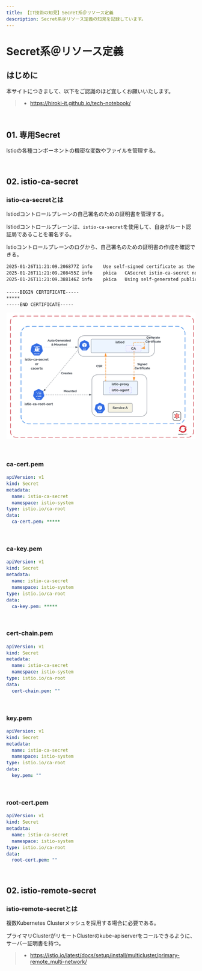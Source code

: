 ```yaml
---
title: 【IT技術の知見】Secret系＠リソース定義
description: Secret系＠リソース定義の知見を記録しています。
---
```


# Secret系＠リソース定義

## はじめに

本サイトにつきまして、以下をご認識のほど宜しくお願いいたします。

> - https://hiroki-it.github.io/tech-notebook/

<br>

## 01. 専用Secret

Istioの各種コンポーネントの機密な変数やファイルを管理する。

<br>

## 02. istio-ca-secret

### istio-ca-secretとは

Istiodコントロールプレーンの自己署名のための証明書を管理する。

Istiodコントロールプレーンは、`istio-ca-secret`を使用して、自身がルート認証局であることを署名する。

Istioコントロールプレーンのログから、自己署名のための証明書の作成を確認できる。

```bash
2025-01-26T11:21:09.206877Z	info	Use self-signed certificate as the CA certificate
2025-01-26T11:21:09.208455Z	info	pkica	CASecret istio-ca-secret not found, will create one
2025-01-26T11:21:09.388146Z	info	pkica	Using self-generated public key:

-----BEGIN CERTIFICATE-----
*****
-----END CERTIFICATE-----

```

![istio_istio-ca-root-cert](https://raw.githubusercontent.com/hiroki-it/tech-notebook-images/master/images/istio_istio-ca-root-cert.png)

<br>

### ca-cert.pem

```yaml
apiVersion: v1
kind: Secret
metadata:
  name: istio-ca-secret
  namespace: istio-system
type: istio.io/ca-root
data:
  ca-cert.pem: *****
```

<br>

### ca-key.pem

```yaml
apiVersion: v1
kind: Secret
metadata:
  name: istio-ca-secret
  namespace: istio-system
type: istio.io/ca-root
data:
  ca-key.pem: *****
```

<br>

### cert-chain.pem

```yaml
apiVersion: v1
kind: Secret
metadata:
  name: istio-ca-secret
  namespace: istio-system
type: istio.io/ca-root
data:
  cert-chain.pem: ""
```

<br>

### key.pem

```yaml
apiVersion: v1
kind: Secret
metadata:
  name: istio-ca-secret
  namespace: istio-system
type: istio.io/ca-root
data:
  key.pem: ""
```

<br>

### root-cert.pem

```yaml
apiVersion: v1
kind: Secret
metadata:
  name: istio-ca-secret
  namespace: istio-system
type: istio.io/ca-root
data:
  root-cert.pem: ""
```

<br>

## 02. istio-remote-secret

### istio-remote-secretとは

複数Kubernetes Clusterメッシュを採用する場合に必要である。

プライマリClusterがリモートClusterのkube-apiserverをコールできるように、サーバー証明書を持つ。

> - https://istio.io/latest/docs/setup/install/multicluster/primary-remote_multi-network/

<br>
